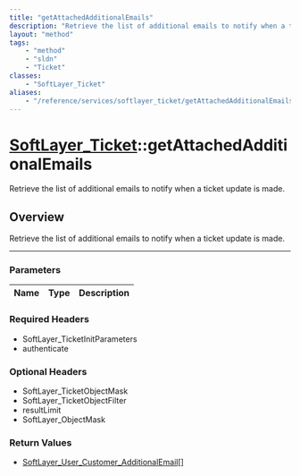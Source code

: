 ```yaml
---
title: "getAttachedAdditionalEmails"
description: "Retrieve the list of additional emails to notify when a ticket update is made."
layout: "method"
tags:
    - "method"
    - "sldn"
    - "Ticket"
classes:
    - "SoftLayer_Ticket"
aliases:
    - "/reference/services/softlayer_ticket/getAttachedAdditionalEmails"
---
```

# [SoftLayer_Ticket](/reference/services/SoftLayer_Ticket)::getAttachedAdditionalEmails


Retrieve the list of additional emails to notify when a ticket update is made.


## Overview 
Retrieve the list of additional emails to notify when a ticket update is made.

-----

### Parameters 
|Name | Type | Description |
| --- | --- | --- |


### Required Headers
* SoftLayer_TicketInitParameters
* authenticate


### Optional Headers
* SoftLayer_TicketObjectMask
* SoftLayer_TicketObjectFilter
* resultLimit
* SoftLayer_ObjectMask

### Return Values
* <a href='/reference/datatypes/SoftLayer_User_Customer_AdditionalEmail'>SoftLayer_User_Customer_AdditionalEmail[] </a>




